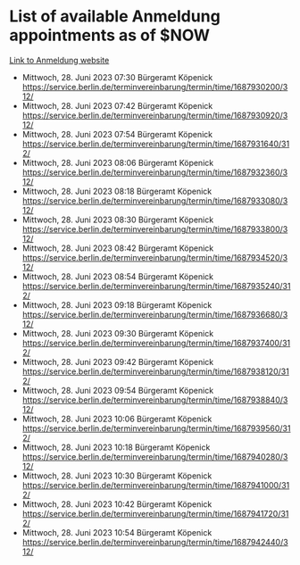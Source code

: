 # List of available Anmeldung appointments as of $NOW
[Link to Anmeldung website](https://service.berlin.de/terminvereinbarung/termin/tag.php?termin=1&anliegen[]=120686&dienstleisterlist=122210,122217,327316,122219,327312,122227,327314,122231,327346,122243,327348,122254,122252,329742,122260,329745,122262,329748,122271,327278,122273,327274,122277,327276,330436,122280,327294,122282,327290,122284,327292,122291,327270,122285,327266,122286,327264,122296,327268,150230,329760,122297,327286,122294,327284,122312,329763,122314,329775,122304,327330,122311,327334,122309,327332,317869,122281,327352,122279,329772,122283,122276,327324,122274,327326,122267,329766,122246,327318,122251,327320,122257,327322,122208,327298,122226,327300&herkunft=http%3A%2F%2Fservice.berlin.de%2Fdienstleistung%2F120686%2F)
- Mittwoch, 28. Juni 2023 07:30 Bürgeramt Köpenick https://service.berlin.de/terminvereinbarung/termin/time/1687930200/312/
- Mittwoch, 28. Juni 2023 07:42 Bürgeramt Köpenick https://service.berlin.de/terminvereinbarung/termin/time/1687930920/312/
- Mittwoch, 28. Juni 2023 07:54 Bürgeramt Köpenick https://service.berlin.de/terminvereinbarung/termin/time/1687931640/312/
- Mittwoch, 28. Juni 2023 08:06 Bürgeramt Köpenick https://service.berlin.de/terminvereinbarung/termin/time/1687932360/312/
- Mittwoch, 28. Juni 2023 08:18 Bürgeramt Köpenick https://service.berlin.de/terminvereinbarung/termin/time/1687933080/312/
- Mittwoch, 28. Juni 2023 08:30 Bürgeramt Köpenick https://service.berlin.de/terminvereinbarung/termin/time/1687933800/312/
- Mittwoch, 28. Juni 2023 08:42 Bürgeramt Köpenick https://service.berlin.de/terminvereinbarung/termin/time/1687934520/312/
- Mittwoch, 28. Juni 2023 08:54 Bürgeramt Köpenick https://service.berlin.de/terminvereinbarung/termin/time/1687935240/312/
- Mittwoch, 28. Juni 2023 09:18 Bürgeramt Köpenick https://service.berlin.de/terminvereinbarung/termin/time/1687936680/312/
- Mittwoch, 28. Juni 2023 09:30 Bürgeramt Köpenick https://service.berlin.de/terminvereinbarung/termin/time/1687937400/312/
- Mittwoch, 28. Juni 2023 09:42 Bürgeramt Köpenick https://service.berlin.de/terminvereinbarung/termin/time/1687938120/312/
- Mittwoch, 28. Juni 2023 09:54 Bürgeramt Köpenick https://service.berlin.de/terminvereinbarung/termin/time/1687938840/312/
- Mittwoch, 28. Juni 2023 10:06 Bürgeramt Köpenick https://service.berlin.de/terminvereinbarung/termin/time/1687939560/312/
- Mittwoch, 28. Juni 2023 10:18 Bürgeramt Köpenick https://service.berlin.de/terminvereinbarung/termin/time/1687940280/312/
- Mittwoch, 28. Juni 2023 10:30 Bürgeramt Köpenick https://service.berlin.de/terminvereinbarung/termin/time/1687941000/312/
- Mittwoch, 28. Juni 2023 10:42 Bürgeramt Köpenick https://service.berlin.de/terminvereinbarung/termin/time/1687941720/312/
- Mittwoch, 28. Juni 2023 10:54 Bürgeramt Köpenick https://service.berlin.de/terminvereinbarung/termin/time/1687942440/312/
